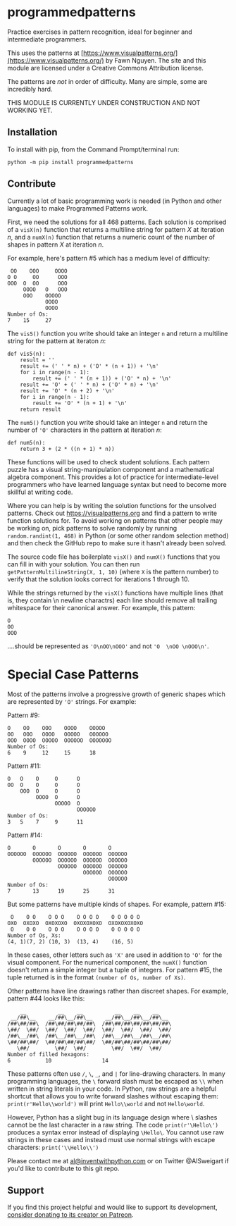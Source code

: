 # programmedpatterns

Practice exercises in pattern recognition, ideal for beginner and intermediate programmers.

This uses the patterns at [https://www.visualpatterns.org/](https://www.visualpatterns.org/) by Fawn Nguyen. The site and this module are licensed under a Creative Commons Attribution license.

The patterns are *not* in order of difficulty. Many are simple, some are incredibly hard.

THIS MODULE IS CURRENTLY UNDER CONSTRUCTION AND NOT WORKING YET.

Installation
------------

To install with pip, from the Command Prompt/terminal run:

    python -m pip install programmedpatterns


Contribute
----------

Currently a lot of basic programming work is needed (in Python and other languages) to make Programmed Patterns work.

First, we need the solutions for all 468 patterns. Each solution is comprised of a `visX(n)` function that returns a multiline string for pattern *X* at iteration *n*, and a `numX(n)` function that returns a numeric count of the number of shapes in pattern *X* at iteration *n*.

For example, here's pattern #5 which has a medium level of difficulty:

     OO    OOO     OOOO
    O O     OO      OOO
    OOO  O  OO      OOO
         OOOO   O   OOO
         OOO    OOOOO
                OOOO
                OOOO
    Number of Os:
    7    15     27

The `vis5()` function you write should take an integer `n` and return a multiline string for the pattern at iteraton *n*:

    def vis5(n):
        result = ''
        result += (' ' * n) + ('O' * (n + 1)) + '\n'
        for i in range(n - 1):
            result += (' ' * (n + 1)) + ('O' * n) + '\n'
        result += 'O' + (' ' * n) + ('O' * n) + '\n'
        result += 'O' * (n + 2) + '\n'
        for i in range(n - 1):
            result += 'O' * (n + 1) + '\n'
        return result

The `num5()` function you write should take an integer `n` and return the number of `'O'` characters in the pattern at iteration *n*:

    def num5(n):
        return 3 + (2 * ((n + 1) * n))

These functions will be used to check student solutions. Each pattern puzzle has a visual string-manipulation component and a mathematical algebra component. This provides a lot of practice for intermediate-level programmers who have learned language syntax but need to become more skillful at writing code.

Where you can help is by writing the solution functions for the unsolved patterns. Check out https://visualpatterns.org and find a pattern to write function solutions for. To avoid working on patterns that other people may be working on, pick patterns to solve randomly by running `random.randint(1, 468)` in Python (or some other random selection method) and then check the GitHub repo to make sure it hasn't already been solved.

The source code file has boilerplate `visX()` and `numX()` functions that you can fill in with your solution. You can then run `getPatternMultilineString(X, 1, 10)` (where `X` is the pattern number) to verify that the solution looks correct for iterations 1 through 10.

While the strings returned by the `visX()` functions have multiple lines (that is, they contain \n newline charactrs) each line should remove all trailing whitespace for their canonical answer. For example, this pattern:

    O
    OO
    OOO

....should be represented as `'O\nOO\nOOO'` and not `'O  \nOO \nOOO\n'`.


Special Case Patterns
========

Most of the patterns involve a progressive growth of generic shapes which are represented by `'O'` strings. For example:

Pattern #9:

    O    OO    OOO    OOOO    OOOOO
    OO   OOO   OOOO   OOOOO   OOOOOO
    OOO  OOOO  OOOOO  OOOOOO  OOOOOOO
    Number of Os:
    6    9     12     15      18

Pattern #11:

    O   O    O     O      O
    OO  O    O     O      O
        OOO  O     O      O
             OOOO  O      O
                   OOOOO  O
                          OOOOOO
    Number of Os:
    3   5    7     9      11

Pattern #14:

    O       O       O       O       O
    OOOOOO  OOOOOO  OOOOOO  OOOOOO  OOOOOO
            OOOOOO  OOOOOO  OOOOOO  OOOOOO
                    OOOOOO  OOOOOO  OOOOOO
                            OOOOOO  OOOOOO
                                    OOOOOO
    Number of Os:
    7       13      19      25      31

But some patterns have multiple kinds of shapes. For example, pattern #15:

     O    O O    O O O    O O O O    O O O O O
    OXO  OXOXO  OXOXOXO  OXOXOXOXO  OXOXOXOXOXO
     O    O O    O O O    O O O O    O O O O O
    Number of Os, Xs:
    (4, 1)(7, 2) (10, 3)  (13, 4)    (16, 5)

In these cases, other letters such as `'X'` are used in addition to `'O'` for the visual component. For the numerical component, the `numX()` function doesn't return a simple integer but a tuple of integers. For pattern #15, the tuple returned is in the format `(number of Os, number of Xs)`.

Other patterns have line drawings rather than discreet shapes. For example, pattern #44 looks like this:

        __          __    __          __    __    __
     __/##\__    __/##\__/##\__    __/##\__/##\__/##\__
    /##\##/##\  /##\##/##\##/##\  /##\##/##\##/##\##/##\
    \##/  \##/  \##/  \##/  \##/  \##/  \##/  \##/  \##/
    /##\__/##\  /##\__/##\__/##\  /##\__/##\__/##\__/##\
    \##/##\##/  \##/##\##/##\##/  \##/##\##/##\##/##\##/
       \##/        \##/  \##/        \##/  \##/  \##/
    Number of filled hexagons:
    6           10                14

These patterns often use `/`, `\`, `_`, and `|` for line-drawing characters. In many programming languages, the `\` forward slash must be escaped as `\\` when written in string literals in your code. In Python, raw strings are a helpful shortcut that allows you to write forward slashes without escaping them: `print(r'Hello\\world')` will print `Hello\\world` and not `Hello\world`.

However, Python has a slight bug in its language design where \ slashes cannot be the last character in a raw string. The code `print(r'\Hello\')` produces a syntax error instead of displaying `\Hello\`. You cannot use raw strings in these cases and instead must use normal strings with escape characters: `print('\\Hello\\')`

Please contact me at al@inventwithpython.com or on Twitter @AlSweigart if you'd like to contribute to this git repo.

Support
-------

If you find this project helpful and would like to support its development, [consider donating to its creator on Patreon](https://www.patreon.com/AlSweigart).

